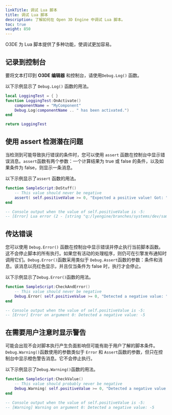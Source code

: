 ```yaml
---
linkTitle: 调试 Lua 脚本
title: 调试 Lua 脚本
description: 了解如何在 Open 3D Engine 中调试 Lua 脚本。
toc: true
weight: 850
---
```


O3DE 为 Lua 脚本提供了多种功能，使调试更加容易。

## 记录到控制台

要将文本打印到 **O3DE 编辑器** 和控制台，请使用`Debug.Log()` 函数。

以下示例显示了 `Debug.Log()` 函数的用法。

```lua
local LoggingTest = { }
function LoggingTest:OnActivate()
    componentName = "MyComponent"
    Debug.Log(componentName .. " has been activated.")
end

return LoggingTest
```

## 使用 assert 检测潜在问题

当检测到可能导致执行错误的条件时，您可以使用 `assert` 函数在控制台中显示错误消息。`assert`函数有两个参数：一个计算结果为 true 或 false 的条件，以及如果条件为 false，则显示一条消息。

以下示例显示了`assert` 函数的用法。

```lua
function SampleScript:DoStuff()
    -- This value should never be negative
    assert( self.positiveValue >= 0, "Expected a positive value! Got: " .. self.positiveValue )
end

-- Console output when the value of self.positiveValue is -5:
-- [Error] Lua error (2 - [string "q:/lyengine/branches/systems/dev/samplespro..."]:61: Expected a positive value! Got: -5) during call samplescript:DoStuff
```

## 传达错误

您可以使用 `Debug.Error()` 函数在控制台中显示错误并停止执行当前脚本函数。这不会停止脚本的所有执行。如果您有活动的处理程序，则仍可在引擎发布通知时调用它们。`Debug.Error()`函数采用类似于 `Debug.Assert`函数的参数：条件和消息。该消息以亮红色显示，并且仅当条件为 false 时，执行才会停止。

以下示例显示了`Debug.Error()`函数的用法。

```lua
function SampleScript:CheckAndError()
    -- This value should never be negative
    Debug.Error( self.positiveValue >= 0, "Detected a negative value: " .. self.positiveValue )
end

-- Console output when the value of self.positiveValue is -5:
-- [Error] Error on argument 0: Detected a negative value: -5
```

## 在需要用户注意时显示警告

可能会出现不会对脚本执行产生负面影响但可能有助于用户了解的脚本条件。`Debug.Warning()`函数使用的参数类似于 `Error` 和 `Assert`函数的参数，但只在控制台中显示橙色警告消息。它不会停止执行。

以下示例显示了`Debug.Warning()`函数的用法。

```lua
function SampleScript:CheckValue()
    -- This value should probably never be negative
    Debug.Warning( self.positiveValue >= 0, "Detected a negative value: " .. self.positiveValue )
end

-- Console output when the value of self.positiveValue is -5:
-- [Warning] Warning on argument 0: Detected a negative value: -5
```
